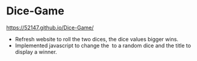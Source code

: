 # Dice-Game

https://52147.github.io/Dice-Game/

- Refresh website to roll the two dices, the dice values bigger wins.
- Implemented javascript to change the <img> to a random dice and the title to display a winner.
